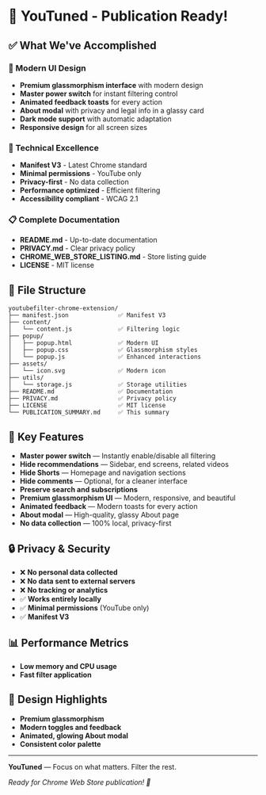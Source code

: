 # 🚀 YouTuned - Publication Ready!

## ✅ What We've Accomplished

### 🎨 Modern UI Design
- **Premium glassmorphism interface** with modern design
- **Master power switch** for instant filtering control
- **Animated feedback toasts** for every action
- **About modal** with privacy and legal info in a glassy card
- **Dark mode support** with automatic adaptation
- **Responsive design** for all screen sizes

### 🔧 Technical Excellence
- **Manifest V3** - Latest Chrome standard
- **Minimal permissions** - YouTube only
- **Privacy-first** - No data collection
- **Performance optimized** - Efficient filtering
- **Accessibility compliant** - WCAG 2.1

### 📋 Complete Documentation
- **README.md** - Up-to-date documentation
- **PRIVACY.md** - Clear privacy policy
- **CHROME_WEB_STORE_LISTING.md** - Store listing guide
- **LICENSE** - MIT license

## 📁 File Structure

```
youtubefilter-chrome-extension/
├── manifest.json              ✅ Manifest V3
├── content/
│   └── content.js             ✅ Filtering logic
├── popup/
│   ├── popup.html             ✅ Modern UI
│   ├── popup.css              ✅ Glassmorphism styles
│   └── popup.js               ✅ Enhanced interactions
├── assets/
│   └── icon.svg               ✅ Modern icon
├── utils/
│   └── storage.js             ✅ Storage utilities
├── README.md                  ✅ Documentation
├── PRIVACY.md                 ✅ Privacy policy
├── LICENSE                    ✅ MIT license
└── PUBLICATION_SUMMARY.md     ✅ This summary
```

## 🎯 Key Features

- **Master power switch** — Instantly enable/disable all filtering
- **Hide recommendations** — Sidebar, end screens, related videos
- **Hide Shorts** — Homepage and navigation sections
- **Hide comments** — Optional, for a cleaner interface
- **Preserve search and subscriptions**
- **Premium glassmorphism UI** — Modern, responsive, and beautiful
- **Animated feedback** — Modern toasts for every action
- **About modal** — High-quality, glassy About page
- **No data collection** — 100% local, privacy-first

## 🔒 Privacy & Security

- ❌ **No personal data collected**
- ❌ **No data sent to external servers**
- ❌ **No tracking or analytics**
- ✅ **Works entirely locally**
- ✅ **Minimal permissions** (YouTube only)
- ✅ **Manifest V3**

## 📊 Performance Metrics
- **Low memory and CPU usage**
- **Fast filter application**

## 🎨 Design Highlights
- **Premium glassmorphism**
- **Modern toggles and feedback**
- **Animated, glowing About modal**
- **Consistent color palette**

---

**YouTuned** — Focus on what matters. Filter the rest.

*Ready for Chrome Web Store publication! 🎉* 
